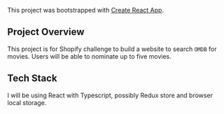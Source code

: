This project was bootstrapped with [Create React App](https://github.com/facebook/create-react-app).

## Project Overview

This project is for Shopify challenge to build a website to search `OMDB` for movies. Users will be able to nominate up to five movies.

## Tech Stack

I will be using React with Typescript, possibly Redux store and browser local storage.
